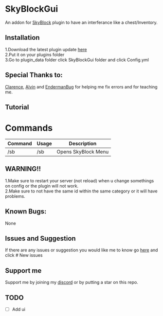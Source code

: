 # SkyBlockGui
An addon for [SkyBlock](https://poggit.pmmp.io/p/SkyBlock) plugin to have an interferance like a chest/Inventory.

## Installation

1.Download the latest plugin update [here](https://poggit.pmmp.io/ci/BLAST1718/SkyBlockGui/SkyBlockGui) <br>
2.Put it on your plugins folder <br>
3.Go to plugin_data folder click SkyBlockGui folder and click Config.yml <br>

## Special Thanks to: <br>

[Clarence](https://github.com/Clarence2810), [Alvin](https://github.com/alvin0319) and [EndermanBug](https://github.com/Endermanbugzjfc) for helping me fix errors and for teaching me.

## Tutorial

# Commands

| Command | Usage | Description |
| ------- | ----- | ----------- |
| /sb     | /sb   | Opens SkyBlock Menu |

## WARNING!! 
1.Make sure to restart your server (not reload) when u change somethings on config or the plugin will not work. <br>
2.Make sure to not have the same id within the same category or it will have problems. <br>

## Known Bugs: <br>
None

## Issues and Suggestion <br>

If there are any issues or suggestion you would like me to know go [here](https://github.com/BLAST1718/SkyBlockGui/issues) and click # New issues

## Support me

Support me by joining my [discord](https://discord.gg/tH38gJg7xx) or by putting a star on this repo.

## TODO

- [ ] Add ui
